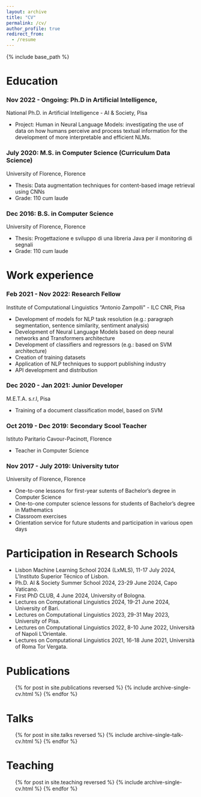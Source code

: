 ```yaml
---
layout: archive
title: "CV"
permalink: /cv/
author_profile: true
redirect_from:
  - /resume
---
```


{% include base_path %}

Education
======
### Nov 2022 - Ongoing: Ph.D in Artificial Intelligence, 
National Ph.D. in Artificial Intelligence - AI & Society, Pisa
  * Project: Human in Neural Language Models: investigating the use of data on how humans perceive and process textual information for the development of more interpretable and efficient NLMs.

### July 2020: M.S. in Computer Science (Curriculum Data Science)
University of Florence, Florence
  * Thesis: Data augmentation techniques for content-based image retrieval using CNNs
  * Grade: 110 cum laude
  
### Dec 2016: B.S. in Computer Science
University of Florence, Florence
  * Thesis: Progettazione e sviluppo di una libreria Java per il monitoring di segnali
  * Grade: 110 cum laude


Work experience
======

### Feb 2021 - Nov 2022: Research Fellow
Institute of Computational Linguistics “Antonio Zampolli" - ILC CNR, Pisa 
  * Development of models for NLP task resolution (e.g.: paragraph segmentation, sentence similarity, sentiment analysis)
  * Development of Neural Language Models based on deep neural networks and Transformers architecture
  * Development of classifiers and regressors (e.g.: based on SVM architecture)
  * Creation of training datasets
  * Application of NLP techniques to support publishing industry
  * API development and distribution

### Dec 2020 - Jan 2021: Junior Developer
M.E.T.A. s.r.l, Pisa
  * Training of a document classification model, based on SVM

### Oct 2019 - Dec 2019: Secondary Scool Teacher
Istituto Paritario Cavour-Pacinott, Florence
  * Teacher in Computer Science

### Nov 2017 - July 2019: University tutor
University of Florence, Florence
  * One-to-one lessons for first-year sutents of Bachelor’s degree in Computer Science
  * One-to-one computer science lessons for students of Bachelor’s degree in Mathematics
  * Classroom exercises
  * Orientation service for future students and participation in various open days
  
Participation in Research Schools
======
* Lisbon Machine Learning School 2024 (LxMLS), 11-17 July 2024, L'Instituto Superior Técnico of Lisbon.
* Ph.D. AI & Society Summer School 2024, 23-29 June 2024, Capo Vaticano.
* First PhD CLUB, 4 June 2024, University of Bologna.
* Lectures on Computational Linguistics 2024, 19-21 June 2024, University of Bari.
* Lectures on Computational Linguistics 2023, 29-31 May 2023, University of Pisa.
* Lectures on Computational Linguistics 2022, 8-10 June 2022, Università of Napoli L’Orientale.
* Lectures on Computational Linguistics 2021, 16-18 June 2021, Università of Roma Tor Vergata.


Publications
======
  <ul>{% for post in site.publications reversed %}
    {% include archive-single-cv.html %}
  {% endfor %}</ul>
  
Talks
======
  <ul>{% for post in site.talks reversed %}
    {% include archive-single-talk-cv.html  %}
  {% endfor %}</ul>
  
Teaching
======
  <ul>{% for post in site.teaching reversed %}
    {% include archive-single-cv.html %}
  {% endfor %}</ul>
  